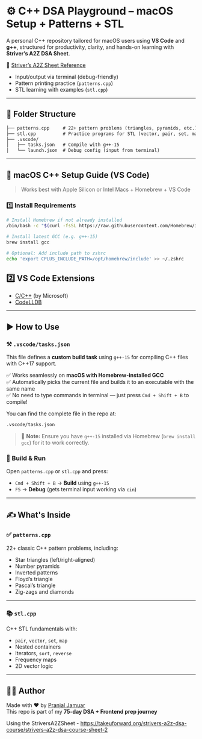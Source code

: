 # ⚙️ C++ DSA Playground – macOS Setup + Patterns + STL

A personal C++ repository tailored for macOS users using **VS Code** and **g++**, structured for productivity, clarity, and hands-on learning with **Striver’s A2Z DSA Sheet**.

🔗 [Striver’s A2Z Sheet Reference](https://takeuforward.org/strivers-a2z-dsa-course/strivers-a2z-dsa-course-sheet-2)
- Input/output via terminal (debug-friendly)
- Pattern printing practice (`patterns.cpp`)
- STL learning with examples (`stl.cpp`)

---

## 📁 Folder Structure
```txt
├── patterns.cpp     # 22+ pattern problems (triangles, pyramids, etc.)
├── stl.cpp          # Practice programs for STL (vector, pair, set, map, etc.)
├── .vscode/
│   ├── tasks.json   # Compile with g++-15
│   └── launch.json  # Debug config (input from terminal)

```

---

## 🍎 macOS C++ Setup Guide (VS Code)

> Works best with Apple Silicon or Intel Macs + Homebrew + VS Code

### 1️⃣ Install Requirements

```bash
# Install Homebrew if not already installed
/bin/bash -c "$(curl -fsSL https://raw.githubusercontent.com/Homebrew/install/HEAD/install.sh)"

# Install latest GCC (e.g. g++-15)
brew install gcc

# Optional: Add include path to zshrc
echo 'export CPLUS_INCLUDE_PATH=/opt/homebrew/include' >> ~/.zshrc
```
## 2️⃣ VS Code Extensions

- [C/C++](https://marketplace.visualstudio.com/items?itemName=ms-vscode.cpptools) (by Microsoft)  
- [CodeLLDB](https://marketplace.visualstudio.com/items?itemName=vadimcn.vscode-lldb)

---

## ▶️ How to Use

### ⚒️ `.vscode/tasks.json`

This file defines a **custom build task** using `g++-15` for compiling C++ files with C++17 support.

✅ Works seamlessly on **macOS with Homebrew-installed GCC**  
✅ Automatically picks the current file and builds it to an executable with the same name  
✅ No need to type commands in terminal — just press `Cmd + Shift + B` to compile!

You can find the complete file in the repo at:

```txt
.vscode/tasks.json
```


> 📌 **Note:** Ensure you have `g++-15` installed via Homebrew (`brew install gcc`) for it to work correctly.


### 🧱 Build & Run

Open `patterns.cpp` or `stl.cpp` and press:

- `Cmd + Shift + B` → **Build** using `g++-15`
- `F5` → **Debug** (gets terminal input working via `cin`)

---

## ✍️ What's Inside

### ✅ `patterns.cpp`

22+ classic C++ pattern problems, including:

- Star triangles (left/right-aligned)
- Number pyramids
- Inverted patterns
- Floyd’s triangle
- Pascal’s triangle
- Zig-zags and diamonds

---

### 📚 `stl.cpp`

C++ STL fundamentals with:

- `pair`, `vector`, `set`, `map`
- Nested containers
- Iterators, `sort`, `reverse`
- Frequency maps
- 2D vector logic

---

## 👨‍💻 Author

Made with ❤️ by [Pranjal Jamuar](https://github.com/Pranjal-Jamuar)  
This repo is part of my **75-day DSA + Frontend prep journey**


Using the StriversA2ZSheet - https://takeuforward.org/strivers-a2z-dsa-course/strivers-a2z-dsa-course-sheet-2
